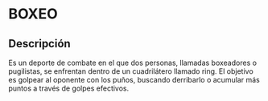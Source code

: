 # BOXEO

## Descripción
Es un deporte de combate en el que dos personas, llamadas boxeadores o pugilistas, se enfrentan dentro de un cuadrilátero llamado ring. El objetivo es golpear al oponente con los puños, buscando derribarlo o acumular más puntos a través de golpes efectivos. 

